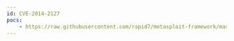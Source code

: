 ```yaml
---
id: CVE-2014-2127
pocs:
    - https://raw.githubusercontent.com/rapid7/metasploit-framework/master/modules/auxiliary/scanner/http/cisco_ssl_vpn_priv_esc.rb
---
```

